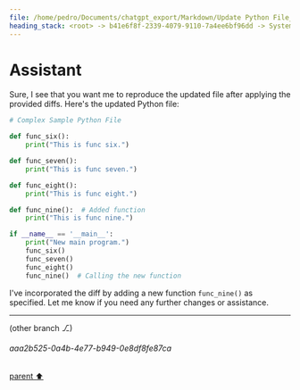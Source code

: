 ```yaml
---
file: /home/pedro/Documents/chatgpt_export/Markdown/Update Python File_ Added Function.md
heading_stack: <root> -> b41e6f8f-2339-4079-9110-7a4ee6bf96dd -> System -> 601db45b-5a88-469b-a7d7-e84a0a0ecd8b -> System -> aaa290be-d852-4ebb-9eaf-09137089bf1f -> User -> 9c776907-a757-4065-a79b-956c02fc87d4 -> Assistant
---
```

# Assistant

Sure, I see that you want me to reproduce the updated file after applying the provided diffs. Here's the updated Python file:

```python
# Complex Sample Python File

def func_six():
    print("This is func six.")

def func_seven():
    print("This is func seven.")

def func_eight():
    print("This is func eight.")

def func_nine():  # Added function
    print("This is func nine.")

if __name__ == '__main__':
    print("New main program.")
    func_six()
    func_seven()
    func_eight()
    func_nine()  # Calling the new function
```

I've incorporated the diff by adding a new function `func_nine()` as specified. Let me know if you need any further changes or assistance.

---

(other branch ⎇)
###### aaa2b525-0a4b-4e77-b949-0e8df8fe87ca
[parent ⬆️](#601db45b-5a88-469b-a7d7-e84a0a0ecd8b)
